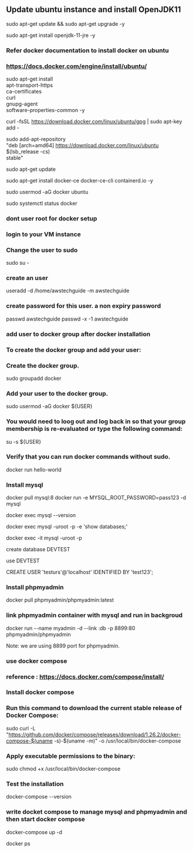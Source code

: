 ## Update ubuntu instance and install OpenJDK11

sudo apt-get update && sudo apt-get upgrade -y 

sudo apt-get install openjdk-11-jre -y 

### Refer docker documentation to install docker on ubuntu

### https://docs.docker.com/engine/install/ubuntu/

sudo apt-get install \
    apt-transport-https \
    ca-certificates \
    curl \
    gnupg-agent \
    software-properties-common -y
	
curl -fsSL https://download.docker.com/linux/ubuntu/gpg | sudo apt-key add -

sudo add-apt-repository \
   "deb [arch=amd64] https://download.docker.com/linux/ubuntu \
   $(lsb_release -cs) \
   stable"
   
   sudo apt-get update
   
   sudo apt-get install docker-ce docker-ce-cli containerd.io -y
   
   sudo usermod -aG docker ubuntu
   
   sudo systemctl status docker
   
### dont user root for docker setup

### login to your VM instance

### Change the user to sudo

sudo su -

### create an user

useradd -d /home/awstechguide -m awstechguide

### create password for this user. a non expiry password

passwd awstechguide passwd -x -1 awstechguide

### add user to docker group after docker installation

### To create the docker group and add your user:

### Create the docker group.

sudo groupadd docker

### Add your user to the docker group.

sudo usermod -aG docker ${USER}

### You would need to loog out and log back in so that your group membership is re-evaluated or type the following command:

su -s ${USER}

### Verify that you can run docker commands without sudo.

docker run hello-world
   
### Install mysql
docker pull mysql:8
docker run -e MYSQL_ROOT_PASSWORD=pass123 -d mysql


docker exec <mysql container id> mysql --version

docker exec <mysql container id> mysql -uroot -p<root-passwd> -e 'show databases;'

docker exec -it <mysql container id>  mysql -uroot -p<root-passwd>

create database DEVTEST
   
use DEVTEST

CREATE USER 'testurs'@'localhost' IDENTIFIED BY 'test123'; 
   
### Install phpmyadmin
docker pull phpmyadmin/phpmyadmin:latest

### link phpmyadmin container with mysql and  run in backgroud 

docker run --name myadmin -d --link  <container id of mysql>:db -p 8899:80 phpmyadmin/phpmyadmin

Note: we are using 8899 port for phpmyadmin. 

### use docker compose

### reference : https://docs.docker.com/compose/install/

### Install docker compose

### Run this command to download the current stable release of Docker Compose:

sudo curl -L "https://github.com/docker/compose/releases/download/1.26.2/docker-compose-$(uname -s)-$(uname -m)" -o /usr/local/bin/docker-compose


### Apply executable permissions to the binary:

sudo chmod +x /usr/local/bin/docker-compose

### Test the installation

docker-compose --version

### write docket compose to manage mysql and phpmyadmin and then start docker compose

docker-compose up -d

docker ps
